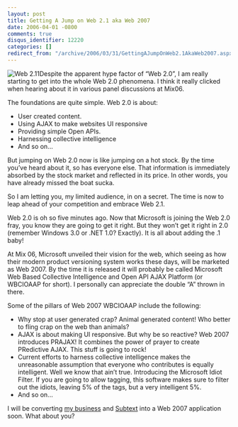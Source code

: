 ```yaml
---
layout: post
title: Getting A Jump on Web 2.1 aka Web 2007
date: 2006-04-01 -0800
comments: true
disqus_identifier: 12220
categories: []
redirect_from: "/archive/2006/03/31/GettingAJumpOnWeb2.1AkaWeb2007.aspx/"
---
```


![Web 2.11](http://haacked.com/images/Web211.jpg)Despite the apparent
hype factor of “Web 2.0”, I am really starting to get into the whole Web
2.0 phenomena. I think it really clicked when hearing about it in
various panel discussions at Mix06.

The foundations are quite simple. Web 2.0 is about:

-   User created content.
-   Using AJAX to make websites UI responsive
-   Providing simple Open APIs.
-   Harnessing collective intelligence
-   And so on...

But jumping on Web 2.0 now is like jumping on a hot stock. By the time
you’ve heard about it, so has everyone else. That information is
immediately absorbed by the stock market and reflected in its price. In
other words, you have already missed the boat sucka.

So I am letting you, my limited audience, in on a secret. The time is
now to leap ahead of your competition and embrace Web 2.1.

Web 2.0 is oh so five minutes ago. Now that Microsoft is joining the Web
2.0 fray, you know they are going to get it right. But they won’t get it
right in 2.0 (remember Windows 3.0 or .NET 1.0? Exactly). It is all
about adding the .1 baby!

At Mix 06, Microsoft unveiled their vision for the web, which seeing as
how their modern product versioning system works these days, will be
marketed as Web 2007. By the time it is released it will probably be
called Microsoft Web Based Collective Intelligence and Open API AJAX
Platform (or WBCIOAAP for short). I personally can appreciate the double
“A” thrown in there.

Some of the pillars of Web 2007 WBCIOAAP include the following:

-   Why stop at user generated crap? Animal generated content! Who
    better to fling crap on the web than animals?
-   AJAX is about making UI responsive. But why be so reactive? Web 2007
    introduces PRAJAX! It combines the power of prayer to create
    PRedictive AJAX. This stuff is going to rock!
-   Current efforts to harness collective intelligence makes the
    unreasonable assumption that everyone who contributes is equally
    intelligent. Well we know that ain’t true. Introducing the Microsoft
    Idiot Filter. If you are going to allow tagging, this software makes
    sure to filter out the idiots, leaving 5% of the tags, but a very
    intelligent 5%.
-   And so on...

I will be converting [my business](http://veloc-it.com/ "VelocIT") and
[Subtext](http://subtextproject.com/ "Subtext Project Website") into a
Web 2007 application soon. What about you?

